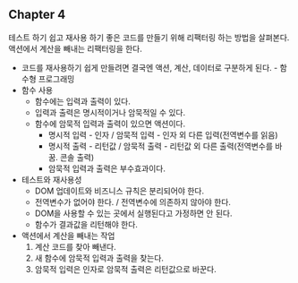## Chapter 4

테스트 하기 쉽고 재사용 하기 좋은 코드를 만들기 위해 리팩터링 하는 방법을 살펴본다. 액션에서 계산을 빼내는 리팩터링을 한다.

- 코드를 재사용하기 쉽게 만들려면 결국엔 액션, 계산, 데이터로 구분하게 된다. - 함수형 프로그래밍
- 함수 사용
    - 함수에는 입력과 출력이 있다.
    - 입력과 출력은 명시적이거나 암묵적일 수 있다.
    - 함수에 암묵적 입력과 출력이 있으면 액션이다.
        - 명시적 입력 - 인자 / 암묵적 입력 - 인자 외 다른 입력(전역변수를 읽음)
        - 명시적 출력 - 리턴값 / 암묵적 출력 - 리턴값 외 다른 출력(전역변수를 바꿈. 콘솔 출력)
        - 암묵적 입력과 출력은 부수효과이다.
- 테스트와 재사용성
    - DOM 업데이트와 비즈니스 규칙은 분리되어야 한다.
    - 전역변수가 없어야 한다. / 전역변수에 의존하지 않아야 한다.
    - DOM을 사용할 수 있는 곳에서 실행된다고 가정하면 안 된다.
    - 함수가 결과값을 리턴해야 한다.
- 액션에서 계산을 빼내는 작업
    1. 계산 코드를 찾아 빼낸다.
    2. 새 함수에 암묵적 입력과 출력을 찾는다.
    3. 암묵적 입력은 인자로 암묵적 출력은 리턴값으로 바꾼다.
